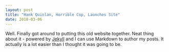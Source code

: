 ```yaml
---
layout: post
title: "Hank Quinlan, Horrible Cop, Launches Site"
date: 2018-03-06
---
```


Well. Finally got around to putting this old website together. Neat thing about it - powered by [Jekyll](http://jekyllrb.com) and I can use Markdown to author my posts. It actually is a lot easier than I thought it was going to be.
